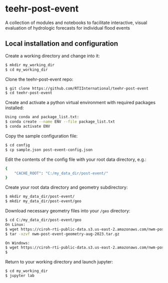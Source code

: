 # teehr-post-event
A collection of modules and notebooks to facilitate interactive, visual evaluation of hydrologic forecasts for individual flood events

## Local installation and configuration

Create a working directory and change into it:  
```bash
$ mkdir my_working_dir  
$ cd my_working_dir
```

Clone the teehr-post-event repo:
```bash
$ git clone https://github.com/RTIInternational/teehr-post-event
$ cd teehr-post-event
```

Create and activate a python virtual environment with required packages installed:
```bash
Using conda and package_list.txt:
$ conda create --name ENV --file package_list.txt
$ conda activate ENV
```


Copy the sample configuration file:
```bash
$ cd config
$ cp sample.json post-event-config.json
```

Edit the contents of the config file with your root data directory, e.g.:
```bash
{
    "CACHE_ROOT": "C:/my_data_dir/post-event/"
}
```

Create your root data directory and geometry subdirectory:
```bash
$ mkdir my_data_dir/post-event/
$ mkdir my_data_dir/post-event/geo
```

Download necessary geometry files into your ```/geo``` directory: 
```bash
$ cd C:/my_data_dir/post-event/geo
On Linux:
$ wget https://ciroh-rti-public-data.s3.us-east-2.amazonaws.com/nwm-post-event-geometry-aug-2023.tar.gz
$ tar -xzvf nwm-post-event-geometry-aug-2023.tar.gz

On Windows:
$ wget https://ciroh-rti-public-data.s3.us-east-2.amazonaws.com/nwm-post-event-geometry-aug-2023.tar.gz -O nwm-post-event-geometry-aug-2023.tar.gz
$ 
```

Return to your working directory and launch jupyter:
```bash
$ cd my_working_dir
$ jupyter lab
```

